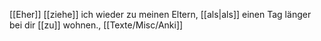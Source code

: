[[Eher]] [[ziehe]] ich wieder zu meinen Eltern, [[als|als]] einen Tag länger bei dir [[zu]] wohnen., [[Texte/Misc/Anki]]